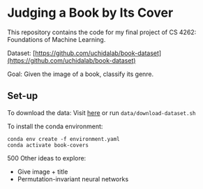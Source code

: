 # Judging a Book by Its Cover
This repository contains the code for my final project of CS 4262: Foundations of Machine Learning. 

Dataset: [https://github.com/uchidalab/book-dataset](https://github.com/uchidalab/book-dataset)

Goal: Given the image of a book, classify its genre.

## Set-up
To download the data: Visit [here](https://drive.google.com/file/d/1hK5ILpMSSxpeQ_2MTw8q95hMDnGyqu2o/view?usp=sharing) or run `data/download-dataset.sh`

To install the conda environment:
```
conda env create -f environment.yaml
conda activate book-covers
```
500
Other ideas to explore: 
- Give image + title
- Permutation-invariant neural networks
